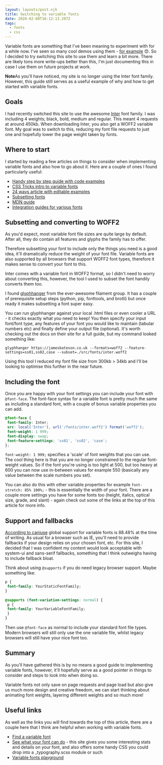 ```yaml
---
layout: layouts/post.njk
title: Switching to variable fonts
date: 2020-02-08T16:12:13.297Z
tags:
  - fonts
  - css
---
```

Variable fonts are something that I've been meaning to experiment with for a while now. I've seen so many cool demos using them - [for example](https://codepen.io/cassie-codes/pen/jOEdPEJ?editors=0100) 😍. So I decided to try switching this site to use them and learn a bit more. There are likely tons more write-ups better than this, I'm just documenting this in case I use them on future projects at work.

<p class="post-note"><strong>Note</strong>As you'll have noticed, my site is no longer using the Inter font family. However, this guide still serves as a useful example of why and how to get started with variable fonts.</p>
 
## Goals
 
I had recently switched this site to use the awesome [Inter](https://rsms.me/inter/) font family. I was including 4 weights; black, bold, medium and regular. This meant 4 requests at around 450kb. When downloading Inter, you also get a WOFF2 variable font. My goal was to switch to this, reducing my font file requests to just one and hopefully lower the page weight taken by fonts.
 
## Where to start
 
I started by reading a few articles on things to consider when implementing variable fonts and also how to go about it. Here are a couple of ones I found particularly useful:
 
- [Handy step by step guide with code examples](https://medium.com/clear-left-thinking/how-to-use-variable-fonts-in-the-real-world-e6d73065a604)
- [CSS Tricks intro to variable fonts](https://css-tricks.com/one-file-many-options-using-variable-fonts-web/)
- [24 ways article with editable examples](https://24ways.org/2019/an-introduction-to-variable-fonts/)
- [Subsetting fonts](https://michaeljherold.com/2015/05/04/creating-a-subset-font/)
- [MDN guide](https://developer.mozilla.org/en-US/docs/Web/CSS/CSS_Fonts/Variable_Fonts_Guide)
- [Integration guides for various fonts](https://variablefonts.dev/)
 
## Subsetting and converting to WOFF2
 
As you'd expect, most variable font file sizes are quite large by default. After all, they do contain all features and glyphs the family has to offer.
 
Therefore subsetting your font to include only the things you need is a good idea, it'll dramatically reduce the weight of your font file. Variable fonts are also supported by all browsers that support WOFF2 font types, therefore it makes sense to convert your font to this.
 
Inter comes with a variable font in WOFF2 format, so I didn't need to worry about converting this, however, the tool I used to subset the font handily converts them too.
 
I found [glyphhanger](https://github.com/filamentgroup/glyphhanger) from the ever-awesome filament group. It has a couple of prerequisite setup steps (python, pip, fonttools, and brotli) but once ready it makes subsetting a font super easy.
 
You can run glyphhanger against your local .html files or even cooler a URL - it checks exactly what you need to keep! You then specify your input font/font type, any features of your font you would like to maintain (tabular numbers etc) and finally define your output file (optional). It's worth checking out the docs on their site for a full guide, but my command looked something like:
 
``` text
glyphhanger https://jamesbateson.co.uk --formats=woff2 --feature-settings=ss01,ss02,case --subset=./src/fonts/inter.woff2
```
 
Using this tool I reduced my font file size from 300kb > 34kb and I'll be looking to optimise this further in the near future.
 
## Including the font
 
Once you are happy with your font settings you can include your font with `@font-face`. The font-face syntax for a variable font is pretty much the same as including a standard font, with a couple of bonus variable properties you can add.
 
``` scss
@font-face {
 font-family: Inter;
 src: local('Inter'), url('/fonts/inter.woff2') format('woff2');
 font-weight: 1 999;
 font-display: swap;
 font-feature-settings: 'ss01', 'ss02', 'case';
};
```
 
`font-weight: 1 999;` specifies a 'scale' of font weights that you can use. The cool thing here is that you are no longer constrained to the regular font-weight values. So if the font you're using is too light at 500, but too heavy at 600 you can now use in-between values for example 550 (basically any value between the scale numbers you set).
 
You can also do this with other variable properties for example `font-stretch: 85% 100%;` - this is essentially the width of your font. There are a couple more settings you have for some fonts too (height, italics, optical size, grade, and slant) - again check out some of the links at the top of this article for more info.
 
## Support and fallbacks
 
[According to caniuse](https://caniuse.com/#feat=variable-fonts) global support for variable fonts is 88.48% at the time of writing. As usual for a browser such as IE, you'll need to provide fallbacks if your design relies on your chosen font, etc. For this site, I decided that I was confident my content would look acceptable with system-ui and sans-serif fallbacks, something that I think outweighs having to include fallback bloat.
 
Think about using `@supports` if you do need legacy browser support. Maybe something like:
 
``` scss
p {
 font-family: YourStaticFontFamily;
}
 
@supports (font-variation-settings: normal) {
 p {
 font-family: YourVariableFontFamily;
 }
}
```
 
Then use `@font-face` as normal to include your standard font file types. Modern browsers will still only use the one variable file, whilst legacy browsers will still have your nice font too.
 
## Summary
 
As you'll have gathered this is by no means a good guide to implementing variable fonts, however, it'll hopefully serve as a good pointer in things to consider and steps to look into when doing so.
 
Variable fonts not only save on page requests and page load but also give us much more design and creative freedom, we can start thinking about animating font weights, layering different weights and so much more!
 
## Useful links
 
As well as the links you will find towards the top of this article, there are a couple here that I think are helpful when working with variable fonts.
 
- [Find a variable font](https://v-fonts.com/)
- [See what your font can do](https://wakamaifondue.com/) - this site gives you some interesting stats and details on your font, and also offers some handy CSS you could drop into a _typography.scss module or such
- [Variable fonts playground](https://www.axis-praxis.org/specimens/__DEFAULT__)
